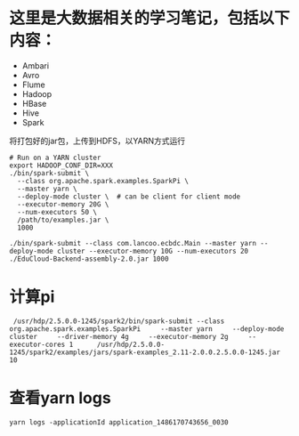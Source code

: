 # 这里是大数据相关的学习笔记，包括以下内容：
- Ambari
- Avro
- Flume
- Hadoop
- HBase
- Hive
- Spark

将打包好的jar包，上传到HDFS，以YARN方式运行
```
# Run on a YARN cluster
export HADOOP_CONF_DIR=XXX
./bin/spark-submit \
  --class org.apache.spark.examples.SparkPi \
  --master yarn \
  --deploy-mode cluster \  # can be client for client mode
  --executor-memory 20G \
  --num-executors 50 \
  /path/to/examples.jar \
  1000
```

```
./bin/spark-submit --class com.lancoo.ecbdc.Main --master yarn --deploy-mode cluster --executor-memory 10G --num-executors 20 ./EduCloud-Backend-assembly-2.0.jar 1000
```

# 计算pi 
```
 /usr/hdp/2.5.0.0-1245/spark2/bin/spark-submit --class org.apache.spark.examples.SparkPi     --master yarn     --deploy-mode cluster     --driver-memory 4g     --executor-memory 2g     --executor-cores 1      /usr/hdp/2.5.0.0-1245/spark2/examples/jars/spark-examples_2.11-2.0.0.2.5.0.0-1245.jar  10 

```

# 查看yarn logs
```
yarn logs -applicationId application_1486170743656_0030
```